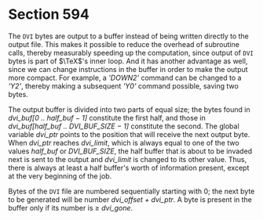 # Section 594

The `DVI` bytes are output to a buffer instead of being written directly to the output file.
This makes it possible to reduce the overhead of subroutine calls, thereby measurably speeding up the computation, since output of `DVI` bytes is part of $\TeX$'s inner loop.
And it has another advantage as well, since we can change instructions in the buffer in order to make the output more compact.
For example, a *'DOWN2'* command can be changed to a *'Y2'*, thereby making a subsequent *'Y0'* command possible, saving two bytes.

The output buffer is divided into two parts of equal size; the bytes found in *dvi_buf[0 .. half_buf − 1]* constitute the first half, and those in *dvi_buf[half_buf .. DVI_BUF_SIZE − 1]* constitute the second.
The global variable *dvi_ptr* points to the position that will receive the next output byte.
When *dvi_ptr* reaches *dvi_limit*, which is always equal to one of the two values *half_buf* or *DVI_BUF_SIZE*, the half buffer that is about to be invaded next is sent to the output and *dvi_limit* is changed to its other value.
Thus, there is always at least a half buffer's worth of information present, except at the very beginning of the job.

Bytes of the `DVI` file are numbered sequentially starting with 0;
the next byte to be generated will be number *dvi_offset + dvi_ptr*.
A byte is present in the buffer only if its number is  $\geq$ *dvi_gone*.
